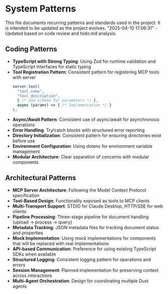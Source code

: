# System Patterns

This file documents recurring patterns and standards used in the project.
It is intended to be updated as the project evolves.
"2025-04-10 17:06:31" - Updated based on code review and todo.md analysis.

## Coding Patterns

* **TypeScript with Strong Typing**: Using Zod for runtime validation and TypeScript interfaces for static typing
* **Tool Registration Pattern**: Consistent pattern for registering MCP tools with server
  ```typescript
  server.tool(
    "tool_name",
    "Tool description",
    { /* Zod schema for parameters */ },
    async (params) => { /* Implementation */ }
  );
  ```
* **Async/Await Pattern**: Consistent use of async/await for asynchronous operations
* **Error Handling**: Try/catch blocks with structured error reporting
* **Directory Initialization**: Consistent pattern for ensuring directories exist before use
* **Environment Configuration**: Using dotenv for environment variable management
* **Modular Architecture**: Clear separation of concerns with modular components

## Architectural Patterns

* **MCP Server Architecture**: Following the Model Context Protocol specification
* **Tool-Based Design**: Functionality exposed as tools to MCP clients
* **Multi-Transport Support**: STDIO for Claude Desktop, HTTP/SSE for web clients
* **Pipeline Processing**: Three-stage pipeline for document handling (upload → process → query)
* **Metadata Tracking**: JSON metadata files for tracking document status and properties
* **Mock Implementation**: Using mock implementations for components that will be replaced with real implementations
* **API-based Communication**: Preference for using existing TypeScript SDKs when available
* **Structured Logging**: Consistent logging pattern for operations and errors
* **Session Management**: Planned implementation for preserving context across interactions
* **Multi-Agent Orchestration**: Design for coordinating multiple Dust agents
